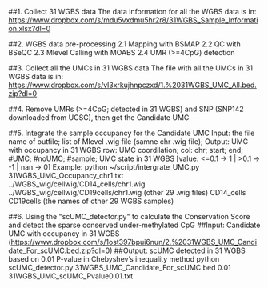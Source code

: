 ##1. Collect 31 WGBS data
The data information for all the WGBS data is in: https://www.dropbox.com/s/mdu5vxdmu5hr2r8/31WGBS_Sample_Information.xlsx?dl=0
	
##2. WGBS data pre-processing 
  2.1 Mapping with BSMAP 
  2.2 QC with BSeQC
  2.3 Mlevel Calling with MOABS
  2.4 UMR (>=4CpG) detection
	
##3. Collect all the UMCs in 31 WGBS data
The file with all the UMCs in 31 WGBS data is in: https://www.dropbox.com/s/vl3xrkujhnpczxd/1.%2031WGBS_UMC_All.bed.zip?dl=0

##4. Remove UMRs (>=4CpG; detected in 31 WGBS) and SNP (SNP142 downloaded from UCSC), then get the Candidate UMC
	
	
##5. Integrate the sample occupancy for the Candidate UMC
   Input: the file name of outfile; list of Mlevel .wig file (samne chr .wig file);
   Output:  UMC with occupancy in 31 WGBS 
   		row: UMC coordilation; 
		col: chr; start; end; #UMC; #noUMC; #sample; UMC state in 31 WGBS [value: <=0.1 -> 1 | >0.1 -> -1 | nan -> 0]
   Example: 
   python ~/script/intergrate_UMC.py 31WGBS_UMC_Occupancy_chr1.txt ../WGBS_wig/cellwig/CD14_cells/chr1.wig ../WGBS_wig/cellwig/CD19cells/chr1.wig (other 29 .wig files) CD14_cells CD19cells (the names of other 29 WGBS samples)
	
##6. Using the "scUMC_detector.py" to calculate the Conservation Score and detect the sparse conserved under-methylated CpG
   ##Input: Candidate UMC with occupancy in 31 WGBS (https://www.dropbox.com/s/1ost397bpui6nun/2.%2031WGBS_UMC_Candidate_For_scUMC.bed.zip?dl=0)
   ##Output: scUMC detected in 31 WGBS based on 0.01 P-value in Chebyshev’s inequality method
	python scUMC_detector.py 31WGBS_UMC_Candidate_For_scUMC.bed 0.01 31WGBS_UMC_scUMC_Pvalue0.01.txt
